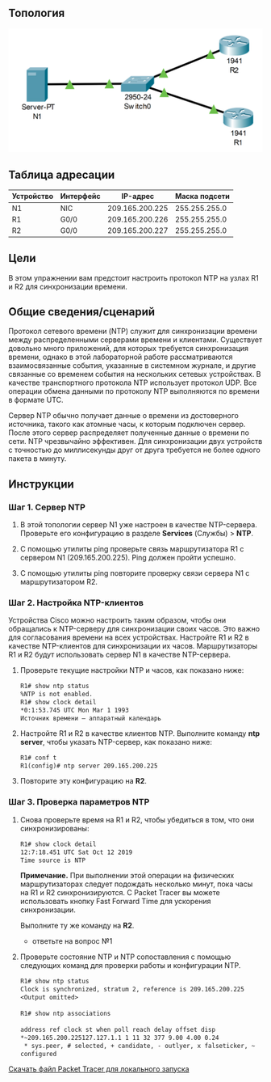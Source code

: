 ## Топология

![](./assets/topology.png)

## Таблица адресации

| Устройство | Интерфейс | IP-адрес        | Маска подсети |
|------------|-----------|-----------------|---------------|
| N1         | NIC       | 209.165.200.225 | 255.255.255.0 |
| R1         | G0/0      | 209.165.200.226 | 255.255.255.0 |
| R2         | G0/0      | 209.165.200.227 | 255.255.255.0 |

## Цели

В этом упражнении вам предстоит настроить протокол NTP на узлах R1 и R2 для синхронизации времени.

## Общие сведения/сценарий

Протокол сетевого времени (NTP) служит для синхронизации времени между распределенными серверами времени и клиентами. Существует довольно много приложений, для которых требуется синхронизация времени, однако в этой лабораторной работе рассматриваются взаимосвязанные события, указанные в системном журнале, и другие связанные со временем события на нескольких сетевых устройствах. В качестве транспортного протокола NTP использует протокол UDP. Все операции обмена данными по протоколу NTP выполняются по времени в формате UTC.

Сервер NTP обычно получает данные о времени из достоверного источника, такого как атомные часы, к которым подключен сервер. После этого сервер распределяет полученные данные о времени по сети. NTP чрезвычайно эффективен. Для синхронизации двух устройств с точностью до миллисекунды друг от друга требуется не более одного пакета в минуту.

## Инструкции

### Шаг 1. Сервер NTP

1.  В этой топологии сервер N1 уже настроен в качестве NTP-сервера. Проверьте его конфигурацию в разделе **Services** (Службы) \> **NTP**.

2.  С помощью утилиты ping проверьте связь маршрутизатора R1 с сервером N1 (209.165.200.225). Ping должен пройти успешно.

3.  С помощью утилиты ping повторите проверку связи сервера N1 с маршрутизатором R2.

### Шаг 2. Настройка NTP-клиентов

Устройства Cisco можно настроить таким образом, чтобы они обращались к NTP-серверу для синхронизации своих часов. Это важно для согласования времени на всех устройствах. Настройте R1 и R2 в качестве NTP-клиентов для синхронизации их часов. Маршрутизаторы R1 и R2 будут использовать сервер N1 в качестве NTP-сервера.

1.  Проверьте текущие настройки NTP и часов, как показано ниже:

    ```
    R1# show ntp status
    %NTP is not enabled.
    R1# show clock detail
    *0:1:53.745 UTC Mon Mar 1 1993
    Источник времени — аппаратный календарь
    ```

2.  Настройте R1 и R2 в качестве клиентов NTP. Выполните команду **ntp server**, чтобы указать NTP-сервер, как показано ниже:

    ```
    R1# conf t
    R1(config)# ntp server 209.165.200.225
    ```

3.  Повторите эту конфигурацию на **R2**.

### Шаг 3. Проверка параметров NTP

1.  Снова проверьте время на R1 и R2, чтобы убедиться в том, что они синхронизированы:

    ```
    R1# show clock detail
    12:7:18.451 UTC Sat Oct 12 2019
    Time source is NTP
    ```

    **Примечание.** При выполнении этой операции на физических маршрутизаторах следует подождать несколько минут, пока часы на R1 и R2 синхронизируются. С Packet Tracer вы можете использовать кнопку Fast Forward Time для ускорения синхронизации.

    Выполните ту же команду на **R2**.

    - ответьте на вопрос №1

2.  Проверьте состояние NTP и NTP сопоставления с помощью следующих команд для проверки работы и конфигурации NTP.

    ```
    R1# show ntp status
    Clock is synchronized, stratum 2, reference is 209.165.200.225
    <Output omitted>

    R1# show ntp associations

    address ref clock st when poll reach delay offset disp
    *~209.165.200.225127.127.1.1 1 11 32 377 9.00 4.00 0.24
     * sys.peer, # selected, + candidate, - outlyer, x falseticker, ~ configured
    ```

[Скачать файл Packet Tracer для локального запуска](./assets/10.3.4-lab.pka)
